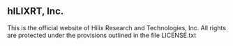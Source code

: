 ## hILIXRT, Inc.
This is the official website of Hilix Research and Technologies, Inc. All rights are protected under the provisions outlined in the file LICENSE.txt
